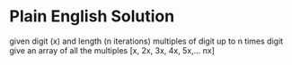 # Plain English Solution

given digit (x) and length (n iterations)
multiples of digit up to n times digit
give an array of all the multiples
[x, 2x, 3x, 4x, 5x,... nx]
